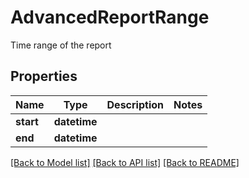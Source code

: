 # AdvancedReportRange

Time range of the report
## Properties
Name | Type | Description | Notes
------------ | ------------- | ------------- | -------------
**start** | **datetime** |  | 
**end** | **datetime** |  | 

[[Back to Model list]](../README.md#documentation-for-models) [[Back to API list]](../README.md#documentation-for-api-endpoints) [[Back to README]](../README.md)


